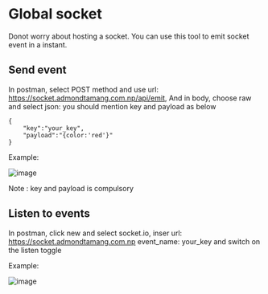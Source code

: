 # Global socket

Donot worry about hosting a socket. You can use this tool to emit socket event in a instant.

## Send event
In postman, select POST method and use url: https://socket.admondtamang.com.np/api/emit,
And in body, choose raw and select json:
you should mention key and payload as below
```
{
    "key":"your_key",
    "payload":"{color:'red'}"
}
```
Example:

![image](https://github.com/admondtamang/global_websocket/assets/22430270/2a37f662-3da8-4473-ad1c-d38551db4d65)

Note : key and payload is compulsory

## Listen to events
In postman, click new and select socket.io, 
inser url: https://socket.admondtamang.com.np
event_name: your_key and switch on the listen toggle

Example:

![image](https://github.com/admondtamang/global_websocket/assets/22430270/9a6933c1-35b1-44a5-892f-f346254e096d)
